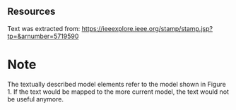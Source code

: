 ## Resources
Text was extracted from: https://ieeexplore.ieee.org/stamp/stamp.jsp?tp=&arnumber=5719590

# Note
The textually described model elements refer to the model shown in Figure 1. If the text would be mapped to the more current model, the text would not be useful anymore.
